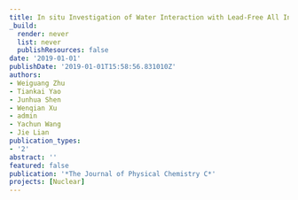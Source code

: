 ```yaml
---
title: In situ Investigation of Water Interaction with Lead-Free All Inorganic Perovskite (Cs2SnIxCl6-x)
_build:
  render: never
  list: never
  publishResources: false
date: '2019-01-01'
publishDate: '2019-01-01T15:58:56.831010Z'
authors:
- Weiguang Zhu
- Tiankai Yao
- Junhua Shen
- Wenqian Xu
- admin
- Yachun Wang
- Jie Lian
publication_types:
- '2'
abstract: ''
featured: false
publication: '*The Journal of Physical Chemistry C*'
projects: [Nuclear]
---
```


